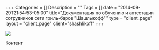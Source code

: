 +++
Categories = []
Description = ""
Tags = []
date = "2014-09-29T21:54:53-05:00"
title="Документация по обучению и аттестации сотрудников сети гриль-баров \"Шашлыкофф\""
type = "client_page"
layout = "client_page"
client="shashlikoff"
+++

<img src='https://franshiza.ru/files/ninajnr/07.04/.jpg'/> 

Контент
